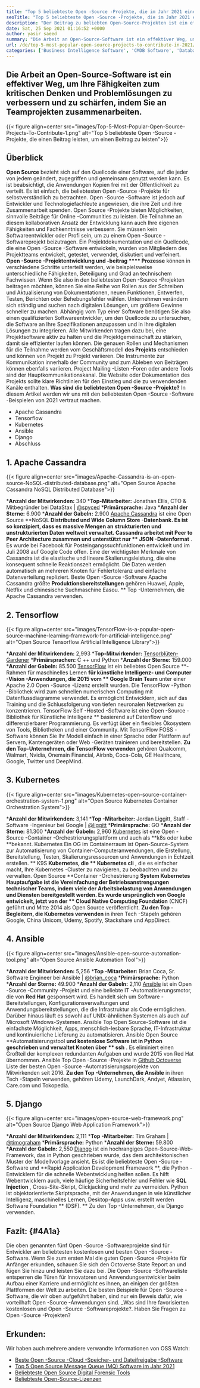 ```yaml
---
title: "Top 5 beliebteste Open -Source -Projekte, die im Jahr 2021 einen Beitrag leisten können" 
seoTitle: "Top 5 beliebteste Open -Source -Projekte, die im Jahr 2021 einen Beitrag leisten können" 
description: "Der Beitrag zu beliebten Open-Source-Projekten ist ein effektiver Weg, um Ihre Fähigkeiten zur Problemlösung zu verbessern, indem Sie an den Teamprojekten zusammenarbeiten." 
date: Sat, 25 Sep 2021 01:16:52 +0000
author: yasir saeed
summary: "Die Arbeit an Open-Source-Software ist ein effektiver Weg, um sich zu verbessern und zu melden. Schärfen Sie Ihre Fähigkeiten zum kritischen Denken und Ihre Fähigkeiten zur Problemlösung, indem Sie an Teamprojekten zusammenarbeiten." 
url: /de/top-5-most-popular-open-source-projects-to-contribute-in-2021/
categories: ['Business Intelligence Software', 'CMDB Software', 'Database Management Software', 'Deployment Tools', 'Learning Management System', 'Rapid Application Development', 'Software Development']
---
```


## Die Arbeit an Open-Source-Software ist ein effektiver Weg, um Ihre Fähigkeiten zum kritischen Denken und Problemlösungen zu verbessern und zu schärfen, indem Sie an Teamprojekten zusammenarbeiten.

{{< figure align=center src="images/Top-5-Most-Popular-Open-Source-Projects-To-Contribute-1.png" alt="Top 5 beliebteste Open -Source -Projekte, die einen Beitrag leisten, um einen Beitrag zu leisten">}}


## **Überblick**
**Open Source**  bezieht sich auf den Quellcode einer Software, auf die jeder von jedem geändert, zugegriffen und gemeinsam genutzt werden kann. Es ist beabsichtigt, die Anwendungen Kopien frei mit der Öffentlichkeit zu verteilt. Es ist einfach, die beliebtesten Open -Source -Projekte für selbstverständlich zu betrachten. Open -Source -Software ist jedoch auf Entwickler und Technologiefachleute angewiesen, die ihre Zeit und ihre Zusammenarbeit spenden. Open Source -Projekte bieten Möglichkeiten, sinnvolle Beiträge für Online -Communities zu leisten. Die Teilnahme an diesem kollaborativen Ansatz der Entwicklung kann auch Ihre eigenen Fähigkeiten und Fachkenntnisse verbessern.
Sie müssen kein Softwareentwickler oder Profi sein, um zu einem Open -Source -Softwareprojekt beizutragen. Ein Projektdokumentation und ein Quellcode, die eine Open -Source -Software entwickeln, wurden von Mitgliedern des Projektteams entwickelt, getestet, verwendet, diskutiert und verfeinert. **Open -Source -Projektentwicklung und -beitrag  ****  Prozesse**  können in verschiedene Schritte unterteilt werden, wie beispielsweise unterschiedliche Fähigkeiten, Beteiligung und Grad an technischem Fachwissen. Wenn Sie also in den beliebtesten Open -Source -Projekten beitragen möchten, können Sie eine Reihe von Rollen aus der Schreiben und Aktualisierung von Dokumentationen, neuen Funktionen, Entwerfen, Testen, Berichten oder Behebungsfehler wählen.
Unternehmen verändern sich ständig und suchen nach digitalen Lösungen, um größere Gewinne schneller zu machen. Abhängig vom Typ einer Software benötigen Sie also einen qualifizierten Softwareentwickler, um den Quellcode zu untersuchen, die Software an Ihre Spezifikationen anzupassen und in Ihre digitalen Lösungen zu integrieren. Alle Mitwirkenden tragen dazu bei, eine Projektsoftware aktiv zu halten und die Projektgemeinschaft zu stärken, damit sie effizienter laufen können. Die genauen Rollen und Mechanismen für die Teilnahme werden vom Geschäftsmodell **des Projekts**  entschieden und können von Projekt zu Projekt variieren. Die Instrumente zur Kommunikation innerhalb der Community und zum Ableben von Beiträgen können ebenfalls variieren. Project Mailing -Listen -Foren oder andere Tools sind der Hauptkommunikationskanal. Die Website oder Dokumentation des Projekts sollte klare Richtlinien für den Einstieg und die zu verwendenden Kanäle enthalten.
**Was sind die beliebtesten Open -Source -Projekte?**  In diesem Artikel werden wir uns mit den beliebtesten Open -Source -Software -Beispielen von 2021 vertraut machen.
  * Apache Cassandra
  * Tensorflow
  * Kubernetes
  * Ansible
  * Django
  * Abschluss

## 1. Apache Cassandra

{{< figure align=center src="images/Apache-Cassandra-is-an-open-source-NoSQL-distributed-database.png" alt="Open Source Apache Cassandra NoSQL Distributed Database">}}

  ***Anzahl der Mitwirkenden:**  340
  ***Top-Mitarbeiter:**  Jonathan Ellis, CTO & Mitbegründer bei DataStax | [@spyced][1]
  ***Primärsprache:**  Java
  ***Anzahl der Sterne:**  6.900
  ***Anzahl der Gabeln:**  2.900
[Apache Cassandra][2] ist eine Open Source **NoSQL  **Distributed und Wide Column Store -Datenbank. Es ist so konzipiert, dass es massive Mengen an strukturierten und unstrukturierten Daten weltweit verwaltet. Cassandra arbeitet mit Peer to Peer Architecture zusammen und unterstützt nur **  JSON -Datenformat** . Es wurde bei Facebook für Posteingangssuchfunktionen entwickelt und im Juli 2008 auf Google Code offen.
Eine der wichtigsten Merkmale von Cassandra ist die elastische und lineare Skalierungsleistung, die eine konsequent schnelle Reaktionszeit ermöglicht. Die Daten werden automatisch an mehreren Knoten für Fehlertoleranz und einfache Datenverteilung repliziert. Beste Open -Source -Software Apache Cassandra größte **Produktionsbereitstellungen**  gehören Huawei, Apple, Netflix und chinesische Suchmaschine Easou.
** Top -Unternehmen, die Apache Cassandra verwenden.

## 2. Tensorflow

{{< figure align=center src="images/TensorFlow-is-a-popular-open-source-machine-learning-framework-for-artificial-intelligence.png" alt="Open Source Tensorflow Artificial Intelligence Library">}}

  ***Anzahl der Mitwirkenden:**  2,993
  ***Top-Mitwirkender:**  [Tensorblüten-Gardener][3]
  ***Primärsprachen:**  C ++ und Python
  ***Anzahl der Sterne:**  159.000
  ***Anzahl der Gabeln:**  85.500
[TensorFlow][4] ist ein beliebtes Open Source **-Rahmen für maschinelles Lernen  **für künstliche Intelligenz- und Computer -Vision -Anwendungen, die 2015 vom **  Google Brain Team**  unter einer Apache 2.0 Open -Source -Lizenz erstellt wurden. Die TensorFlow -Python -Bibliothek wird zum schnellen numerischen Computing mit Datenflussdiagramme verwendet. Es ermöglicht Entwicklern, sich auf das Training und die Schlussfolgerung von tiefen neuronalen Netzwerken zu konzentrieren.
TensorFlow Self -Hosted -Software ist eine Open -Source -Bibliothek für Künstliche Intelligenz ** basierend auf Datenflow und differenzierbarer Programmierung. Es verfügt über ein flexibles Ökosystem von Tools, Bibliotheken und einer Community. Mit TensorFlow FOSS -Software können Sie Ihr Modell einfach in einer Sprache oder Plattform auf Servern, Kantengeräten oder Web -Geräten trainieren und bereitstellen.
**Zu den Top-Unternehmen, die TensorFlow verwenden**  gehören Qualcomm, Walmart, Nvidia, Onemain Financial, Airbnb, Coca-Cola, GE Healthcare, Google, Twitter und DeepMind.

## 3. Kubernetes

{{< figure align=center src="images/Kubernetes-open-source-container-orchestration-system-1.png" alt="Open Source Kubernetes Container Orchestration System">}}

  ***Anzahl der Mitwirkenden:**  3,141
  ***Top -Mitarbeiter:**  Jordan Liggitt, Staff -Software -Ingenieur bei Google | [@liggitt][5]
  ***Primärsprache:**  GO
  ***Anzahl der Sterne:**  81.300
  ***Anzahl der Gabeln:**  2,960
[Kubernetes][6] ist eine Open -Source -Container -Orchestrierungsplattform und auch als **k8s oder kube  **bekannt. Kubernetes Ein OG im Containerraum ist Open-Source-System zur Automatisierung von Container-Computeranwendungen, die Erstellung, Bereitstellung, Testen, Skalierungsressourcen und Anwendungen in Echtzeit erstellen. **  K9S  **Kubernetes, die **  Kubernetes cli** , die es einfacher macht, Ihre Kubernetes -Cluster zu navigieren, zu beobachten und zu verwalten.
Open Source **Container -Orchestrierung  **System Kubernetes Hauptaufgabe ist die Vereinfachung der Betriebsanstrengungen technischer Teams, indem viele der Arbeitsbelastung von Anwendungen und Diensten bereitgestellt werden. Es wurde ursprünglich von Google entwickelt, jetzt von der **  Cloud Native Computing Foundation**  (CNCF) geführt und Mitte 2014 als Open Source veröffentlicht.
**Zu den Top -Begleitern, die Kubernetes verwenden**  in ihren Tech -Stapeln gehören Google, China Unicom, Udemy, Spotify, Stackshare und AppDirect.

## 4. Ansible

{{< figure align=center src="images/Ansible-open-source-automation-tool.png" alt="Open Source Ansible Automation Tool">}}

  ***Anzahl der Mitwirkenden:**  5,256
  ***Top -Mitarbeiter:**  Brian Coca, Sr. Software Engineer bei Ansible | [@brian_coca][7]
  ***Primärsprache:**  Python
  ***Anzahl der Sterne:**  49.900
  ***Anzahl der Gabeln:**  2,110
[Ansible][8] ist ein Open -Source -Community -Projekt und eine beliebte IT -Automatisierungsmotor, die von **Red Hat**  gesponsert wird. Es handelt sich um Software -Bereitstellungen, Konfigurationsverwaltungen und Anwendungsbereitstellungen, die die Infrastruktur als Code ermöglichen. Darüber hinaus läuft es sowohl auf UNIX-ähnlichen Systemen als auch auf Microsoft Windows-Systemen. Ansible Top Open Source-Software ist die einfachste Möglichkeit, Apps, menschlich-lesbare Sprache, IT-Infrastruktur und kontinuierliche Lieferung zu automatisieren.
Ansible Open Source **Automatisierungstool  **und kostenlose Software ist in Python geschrieben und verwaltet Knoten über **  ssh** . Es eliminiert einen Großteil der komplexen redundanten Aufgaben und wurde 2015 von Red Hat übernommen. Ansible Top Open -Source -Projekte in [Github Octoverse][9] Liste der besten Open -Source -Automatisierungsprojekte von Mitwirkenden seit 2016.
**Zu den Top -Unternehmen, die Ansible**  in ihren Tech -Stapeln verwenden, gehören Udemy, LaunchDark, Andyet, Atlassian, Care.com und Tokopedia.

## 5. Django

{{< figure align=center src="images/open-source-web-framework.png" alt="Open Source Django Web Application Framework">}}

  ***Anzahl der Mitwirkenden:**  2,111
  ***Top -Mitarbeiter:**  Tim Graham | [@timograham][10]
  ***Primärsprache:**  Python
  ***Anzahl der Sterne:**  59.800
  ***Anzahl der Gabeln:**  2,550
[Django][11] ist ein hochrangiges Open-Source-Web-Framework, das in Python geschrieben wurde, das dem architektonischen Muster der Modellvorlage ansieht. Es ist die beliebteste Open -Source -Software und **Rapid Application Development Framework **, die Python -Entwicklern für die schnelle Webentwicklung helfen sollen. Es hilft Webentwicklern auch, viele häufige Sicherheitsfehler und Fehler wie  **SQL Injection**  , Cross-Site-Skript, Clickjacking und mehr zu vermeiden.
Python ist objektorientierte Skriptsprache, mit der Anwendungen in wie künstlicher Intelligenz, maschinelles Lernen, Desktop-Apps usw. erstellt werden Software Foundation ** (DSF).
** Zu den Top -Unternehmen, die Django verwenden.

## **Fazit:** {#4A1a}
Die oben genannten fünf Open -Source -Softwareprojekte sind für Entwickler am beliebtesten kostenlosen und besten Open -Source -Software. Wenn Sie zum ersten Mal die guten Open -Source -Projekte für Anfänger erkunden, schauen Sie sich den Octoverse State Report an und fügen Sie hinzu und leisten Sie dazu bei. Die Open -Source -Softwareliste entsperren die Türen für Innovatoren und Anwendungsentwickler beim Aufbau einer Karriere und ermöglicht es ihnen, an einigen der größten Plattformen der Welt zu arbeiten. Die besten Beispiele für Open -Source -Software, die wir oben aufgeführt haben, sind nur ein Beweis dafür, wie vorteilhaft Open -Source -Anwendungen sind.
_Was sind Ihre favorisierten kostenlosen und Open -Source -Softwareprojekte?. Haben Sie Fragen zu Open -Source -Projekten?

## Erkunden:
Wir haben auch mehrere andere verwandte Informationen von OSS Watch:
  * [Beste Open -Source -Cloud -Speicher- und Dateifreigabe -Software][13]
  * [Top 5 Open Source Message Queue (MQ) Software im Jahr 2021][14]
  * [Beliebteste Open Source Digital Forensic Tools][15]
  * [Beliebteste Open-Source-Lizenzen][16]

  
[1]: https://twitter.com/spyced?lang=en
[2]: https://cassandra.apache.org/
[3]: https://github.com/tensorflower-gardener
[4]: https://www.tensorflow.org/
[5]: https://twitter.com/liggitt?lang=en
[6]: https://kubernetes.io/
[7]: https://twitter.com/brian_coca?lang=en
[8]: https://www.ansible.com/
[9]: https://octoverse.github.com/#top-and-trending-projects
[10]: https://twitter.com/timograham?lang=en
[11]: https://www.djangoproject.com/
[12]: mailto:yasir.saeed@aspose.com
[13]: https://products.containerize.com/backup-and-sync/
[14]: https://blog.containerize.com/message-queue-software/top-5-open-source-message-queue-software-in-2021/
[15]: https://blog.containerize.com/digital-forensic-tools/top-5-open-source-digital-forensic-tools-in-2021/
[16]: https://blog.containerize.com/licenses-standards/top-5-most-popular-osi-approved-open-source-licenses-of-2021/
